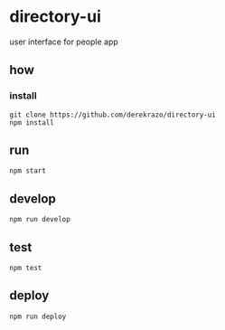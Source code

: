 # directory-ui

user interface for people app

## how

### install

```
git clone https://github.com/derekrazo/directory-ui
npm install
```

## run

```
npm start
```

## develop

```
npm run develop
```

## test

```
npm test
```

## deploy

```
npm run deploy
```
